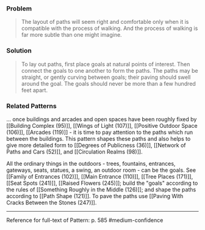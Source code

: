 ### Problem
>The layout of paths will seem right and comfortable only when it is compatible with the process of walking. And the process of walking is far more subtle than one might imagine.

### Solution
>To lay out paths, first place goals at natural points of interest. Then connect the goals to one another to form the paths. The paths may be straight, or gently curving between goals; their paving should swell around the goal. The goals should never be more than a few hundred feet apart.

### Related Patterns
... once buildings and arcades and open spaces have been roughly fixed by [[Building Complex (95)]], [[Wings of Light (107)]], [[Positive Outdoor Space (106)]], [[Arcades (119)]] - it is time to pay attention to the paths which run between the buildings. This pattern shapes these paths and also helps to give more detailed form to [[Degrees of Publicness (36)]], [[Network of Paths and Cars (52)]], and [[Circulation Realms (98)]].

All the ordinary things in the outdoors - trees, fountains, entrances, gateways, seats, statues, a swing, an outdoor room - can be the goals. See [[Family of Entrances (102)]], [[Main Entrance (110)]], [[Tree Places (171)]], [[Seat Spots (241)]], [[Raised Flowers (245)]]; build the "goals" according to the rules of [[Something Roughly in the Middle (126)]]; and shape the paths according to [[Path Shape (121)]]. To pave the paths use [[Paving With Cracks Between the Stones (247)]].

---
Reference for full-text of Pattern: p. 585 #medium-confidence 